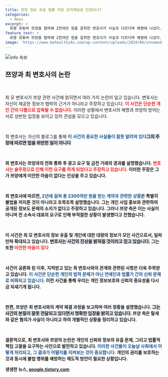```yaml
---
title: 쯔양 정보 유출 법률 자문 공익제보로 인정되나?
categories:
  - News
excerpt: >
  유명 유튜버 쯔양을 협박해 2천여만 원을 갈취한 변호사가 사실과 다르다며 해명에 나섰다. 그는 탈세 관련 일은 공익 제보라 주장하며, 사과 없이 후속 조치를 예고했다. 이 사건은 그가 소속된 언론사의 계약 해지로 이어졌다.
feature_text: >
  유명 유튜버 쯔양을 협박해 2천여만 원을 갈취한 변호사가 사실과 다르다며 해명에 나섰다. 그는 탈세 관련 일은 공익 제보라 주장하며, 사과 없이 후속 조치를 예고했다. 이 사건은 그가 소속된 언론사의 계약 해지로 이어졌다.
image: 'https://www.behealthy4u.com/wp-content/uploads/2024/06/unnamed-file.png'
---
```


<p><img src="https://www.behealthy4u.com/wp-content/uploads/2024/06/unnamed-file.png" alt="info 속보" /></p>

<h2 data-ke-size="size26">쯔양과 최 변호사의 논란</h2>

<p data-ke-size="size16">&nbsp;</p>

<p>최 모 변호사가 쯔양 관련 사건에 얽히면서 여러 가지 논란이 일고 있습니다. 변호사는 자신이 제공한 정보가 협박의 근거가 아니라고 주장하고 있습니다. <b><span style="color: #ee2323;">이 사건은 단순한 개인 간의 다툼으로 압축될 수 없습니다.</span></b> 이러한 상황에서 변호사의 해명과 쯔양의 방어는 서로 상반된 입장을 보이고 있어 관심을 모으고 있습니다. </p>

<p data-ke-size="size16">&nbsp;</p>

<p>최 변호사는 자신의 블로그를 통해 <b><span style="color: #1a5490;">이 사건의 중요한 사실들이 잘못 알려져 있다</span></b고 주장했습니다. 그는 4년 간의 행적이 불리한 두 통화로 인해 여론에 의해 확정된 것 같은 느낌을 받는다고 밝혔습니다. <b><span style="background-color: #21538527;">그의 주장에 따르면 법을 위반한 일이 아니다</span></b고 강조하며 자신을 방어하려 했습니다.</p>

<p data-ke-size="size16">&nbsp;</p>

<p>최 변호사는 쯔양과의 전화 통화 후 광고 요구 및 금전 거래의 경과를 설명했습니다. <b><span style="color: #ee2323;">변호사는 술주정으로 인해 이런 요구를 하게 되었다고 주장하고 있습니다.</span></b> 이러한 주장은 그가 쯔양에게 미안한 마음이 없다는 인상을 주고 있습니다.</p>

<p data-ke-size="size16">&nbsp;</p>

<p>최 변호사에 따르면, <b><span style="color: #1a5490;">2년에 걸쳐 총 2300여만 원을 받는 계약과 관련한 상황</span></b>은 특별히 불법을 저지른 것이 아니라고 조목조목 설명했습니다. 그는 개인 사업 홍보와 관련하여 공개된 정보도 문제의 소지가 없다고 주장하고 있습니다. 그러나 쯔양 측은 이는 사실이 아니며 전 소속사 대표의 요구로 인해 부적절한 상황이 발생했다고 전했습니다.</p>

<p data-ke-size="size16">&nbsp;</p>

<p>이 사건은 최 모 변호사의 정보 유출 및 개인에 대한 대량의 정보가 모인 사건으로서, 일파만파 확대되고 있습니다. <b><span style="background-color: #21538527;">변호사는 사건의 진상을 밝혀질 것이라고 믿고 있습니다.</span></b> 그는 또한 <b><span style="color: #ee2323;">미안한 마음이 있다</span></b고 하여, 향후 진실을 밝힐 계획임을 장담했습니다.</p>

<p data-ke-size="size16">&nbsp;</p>

<p>사건이 공론화 된 이후, 지적받고 있는 최 변호사와의 관계와 관련된 사항은 더욱 주목받고 있습니다. <b><span style="color: #1a5490;">이 사건은 단순한 개인의 법적 문제가 아닌 연예인과 법률가 간의 신뢰 문제로 비화되고 있습니다.</span></b> 이런 사건을 통해 우리는 개인 정보보호와 신뢰의 중요성을 다시금 되새기게 됩니다.</p>

<p data-ke-size="size16">&nbsp;</p>

<p>한편, 쯔양은 최 변호사와의 계약 체결 과정을 보고하며 여러 정황을 설명했습니다. <b><span style="background-color: #21538527;">그는 사건의 본질이 잘못 전달되고 있다면서 명확한 입장을 밝히고 있습니다.</span></b> 쯔양 측은 탈세와 같은 혐의가 사실이 아니라고 하여 개별적인 상황을 정리하고 있습니다.</p>

<p data-ke-size="size16">&nbsp;</p>

<p>결론적으로, 최 변호사와 쯔양의 논란은 개인의 신뢰와 정보의 유출 문제, 그리고 법률적 책임 고찰을 요구하는 사안으로 발전하고 있습니다. <b><span style="color: #1a5490;">이러한 사건들이 오늘날 사회에서 어떻게 처리되고, 그 결과가 어떨지를 지켜보는 것이 중요합니다.</span></b> 개인의 권리를 보호하는 것과 동시에 불법 행위를 예방하는 제도적 방안이 필요한 상황입니다.</p>
생생한 뉴스, <a href="https://qoogle.tistory.com" rel="dofollow">qoogle.tistory.com</a>



